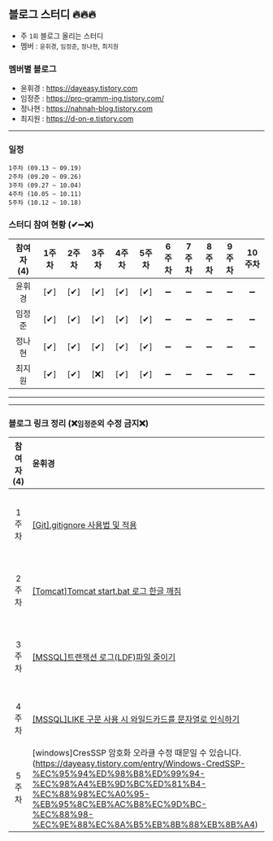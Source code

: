 ## 블로그 스터디 🔥🔥🔥 

* 주 `1회` 블로그 올리는 스터디
* 멤버 : `윤휘경`, `임정준`, `정나현`, `최지원`

    
### 멤버별 블로그
* 윤휘경 : https://dayeasy.tistory.com
* 임정준 : https://pro-gramm-ing.tistory.com/
* 정나현 : https://nahnah-blog.tistory.com
* 최지원 : https://d-on-e.tistory.com

-----

### 일정
    1주차 (09.13 ~ 09.19)
    2주차 (09.20 ~ 09.26)
    3주차 (09.27 ~ 10.04)
    4주차 (10.05 ~ 10.11)
    5주차 (10.12 ~ 10.18)


### 스터디 참여 현황 (✔➖❌)
|참여자 (4)|1주차|2주차|3주차|4주차|5주차|6주차|7주차|8주차|9주차|10주차|
|:---:|:---:|:---:|:---:|:---:|:---:|:---:|:---:|:---:|:---:|:---:|
|윤휘경|[✔]|[✔]|[✔]|[✔]|[✔]|➖|➖|➖|➖|➖|➖|
|임정준|[✔]|[✔]|[✔]|[✔]|[✔]|➖|➖|➖|➖|➖|➖|
|정나현|[✔]|[✔]|[✔]|[✔]|[✔]|➖|➖|➖|➖|➖|➖|
|최지원|[✔]|[✔]|[❌]|[✔]|[✔]|➖|➖|➖|➖|➖|➖|

-----
---

### 블로그 링크 정리 (❌`임정준`외 수정 금지❌)
|참여자 (4)|윤휘경|임정준|정나현|최지원|
|:-----:|:-----|:-----|:-----|:-----|
|1주차|[[Git].gitignore 사용법 및 적용](https://dayeasy.tistory.com/entry/Git-gitignore-%EC%82%AC%EC%9A%A9%EB%B2%95-%EB%B0%8F-%EC%A0%81%EC%9A%A9)|[인코딩은 무엇이며 BASE 64 인코딩이란 무엇일까?](https://pro-gramm-ing.tistory.com/471)|[Spring Boot 3.x 버전에서 QueryDSL gradle 설정 (Intellij)](https://nahnah-blog.tistory.com/2)|[LEFT OUTTER JOIN 주의사항(데이터 관계성)](https://d-on-e.tistory.com/10)|
|2주차|[[Tomcat]Tomcat start.bat 로그 한글 깨짐](https://dayeasy.tistory.com/entry/%ED%86%B0%EC%BA%A3-%EC%9C%88%EB%8F%84%EC%9A%B0-Tomcat-startupbat-%EB%A1%9C%EA%B7%B8-%ED%95%9C%EA%B8%80-%EA%B9%A8%EC%A7%90)|[MIME 이란? Content Type이란?](https://pro-gramm-ing.tistory.com/473)|[java.lang.Exception: Could not write request: no suitable HttpMessageConverter found for request type [java.util.HashMap] and content type [application/x-www-form-urlencoded]](https://nahnah-blog.tistory.com/3)|[Tomcat7 로그 설정-Window환경](https://d-on-e.tistory.com/11)|
|3주차|[[MSSQL]트랜잭션 로그(LDF)파일 줄이기](https://dayeasy.tistory.com/entry/MSSQL-%ED%8A%B8%EB%9E%9C%EC%9E%AD%EC%85%98-%EB%A1%9C%EA%B7%B8LDF-%ED%8C%8C%EC%9D%BC-%EC%9A%A9%EB%9F%89-%EC%A4%84%EC%9D%B4%EA%B8%B0)|[연결 지향 통신이란 무엇일까? TCP 와 connection Oriented](https://pro-gramm-ing.tistory.com/475)|[java.lang.AbstractMethodError: oracle.jdbc.driver.T4CConnection.isValid(I)Z](https://nahnah-blog.tistory.com/4)|[]()|
|4주차|[[MSSQL]LIKE 구문 사용 시 와일드카드를 문자열로 인식하기](https://dayeasy.tistory.com/entry/MSSQL-LIKE-%EA%B5%AC%EB%AC%B8-%EC%82%AC%EC%9A%A9-%EC%8B%9C-%EC%99%80%EC%9D%BC%EB%93%9C%EC%B9%B4%EB%93%9C%EB%A5%BC-%EB%AC%B8%EC%9E%90%EC%97%B4%EB%A1%9C-%EC%9D%B8%EC%8B%9D%ED%95%98%EA%B8%B0)|[SOAP란 무엇일까?-웹서비스와 SOAP](https://pro-gramm-ing.tistory.com/476)|[java.lang.RuntimeException: Could not find SQL statement to include with refid 'xxx'](https://nahnah-blog.tistory.com/5)|[div 태그 가로 스크롤(width 설정)](https://d-on-e.tistory.com/12)|
|5주차|[windows]CresSSP 암호화 오라클 수정 때문일 수 있습니다.(https://dayeasy.tistory.com/entry/Windows-CredSSP-%EC%95%94%ED%98%B8%ED%99%94-%EC%98%A4%EB%9D%BC%ED%81%B4-%EC%88%98%EC%A0%95-%EB%95%8C%EB%AC%B8%EC%9D%BC-%EC%88%98-%EC%9E%88%EC%8A%B5%EB%8B%88%EB%8B%A4)|[nosql 이란?](https://pro-gramm-ing.tistory.com/478)|[java.sql.SQLSyntaxErrorException: ORA-00913: 값의 수가 너무 많습니다](https://nahnah-blog.tistory.com/6)|[테이블 변수 을(를) 선언해야 합니다.](https://d-on-e.tistory.com/13)|











<!-- 
|주차|[]()<br>[]()|[]()<br>[]()|[]()<br>[]()|[]()<br>[]()|
-->
